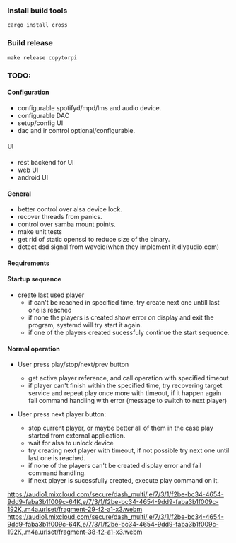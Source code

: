 ### Install build tools
`cargo install cross`

### Build release

`make release copytorpi`


### TODO:
#### Configuration
* configurable spotifyd/mpd/lms and audio device.
* configurable DAC
* setup/config UI
* dac and ir control optional/configurable.

#### UI
* rest backend for UI
* web UI
* android UI

#### General
* better control over alsa device lock.
* recover threads from panics.
* control over samba mount points.
* make unit tests
* get rid of static openssl to reduce size of the binary.
* detect dsd signal from waveio(when they implement it diyaudio.com)


#### Requirements
#### Startup sequence
* create last used player
    * if can't be reached in specified time, try create next one untill last one is reached
    * if none the players is created show error on display and exit the program, systemd will try start it again.
    * if one of the players created sucessfuly continue the start sequence. 

#### Normal operation
* User press play/stop/next/prev button
    * get active player reference, and call operation with specified timeout
    * if player can't finish within the specified time, try recovering target service and repeat play once more with timeout, if it happen again fail command handling with error (message to switch to next player)

* User press next player button:
    * stop current player, or maybe better all of them in the case play started from external application.
    * wait for alsa to unlock device
    * try creating next player with timeout, if not possible try next one until last one is reached.
    * if none of the players can't be created display error and fail command handling.
    * if next player is sucessfully created, execute play command on it.

https://audio1.mixcloud.com/secure/dash_multi/,e/7/3/1/f2be-bc34-4654-9dd9-faba3b1f009c-64K,e/7/3/1/f2be-bc34-4654-9dd9-faba3b1f009c-192K,.m4a.urlset/fragment-29-f2-a1-x3.webm
https://audio1.mixcloud.com/secure/dash_multi/,e/7/3/1/f2be-bc34-4654-9dd9-faba3b1f009c-64K,e/7/3/1/f2be-bc34-4654-9dd9-faba3b1f009c-192K,.m4a.urlset/fragment-38-f2-a1-x3.webm
